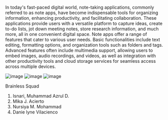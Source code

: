 In today's fast-paced digital world, note-taking applications, commonly referred to as note apps, have become indispensable tools for organizing information, enhancing productivity, and facilitating collaboration. These applications provide users with a versatile platform to capture ideas, create to-do lists, jot down meeting notes, store research information, and much more, all in one convenient digital space.
Note apps offer a range of features that cater to various user needs. Basic functionalities include text editing, formatting options, and organization tools such as folders and tags. Advanced features often include multimedia support, allowing users to embed images, audio recordings, and videos, as well as integration with other productivity tools and cloud storage services for seamless access across multiple devices.

![image](https://github.com/Azrul5/-Section_Brainless-Squad_NoteApp./assets/146355208/fbb96b36-2d31-4470-b316-3e09f442ae6a)
![image](https://github.com/Azrul5/-Section_Brainless-Squad_NoteApp./assets/146355208/e9774ba3-c76a-4863-94f0-16e87193c0bc)
![image](https://github.com/Azrul5/-Section_Brainless-Squad_NoteApp./assets/146355208/6b8487fb-79d1-4c7f-8f47-42a85632059c)



Brainless Squad 
1. Isnari, Muhammad Azrul D.
2. Mika J. Acierto
3. Nursiya M. Mohammad
4. Danie lyne Vilacienco


